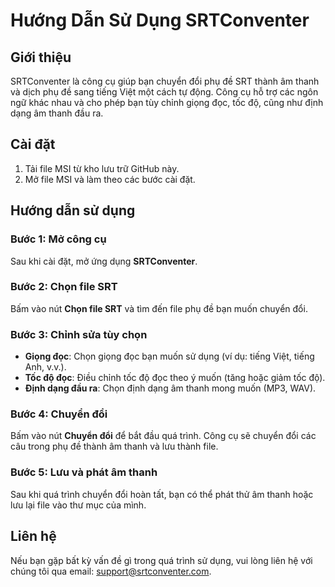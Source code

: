 # Hướng Dẫn Sử Dụng SRTConventer

## Giới thiệu
SRTConventer là công cụ giúp bạn chuyển đổi phụ đề SRT thành âm thanh và dịch phụ đề sang tiếng Việt một cách tự động. Công cụ hỗ trợ các ngôn ngữ khác nhau và cho phép bạn tùy chỉnh giọng đọc, tốc độ, cũng như định dạng âm thanh đầu ra.

## Cài đặt
1. Tải file MSI từ kho lưu trữ GitHub này.
2. Mở file MSI và làm theo các bước cài đặt.

## Hướng dẫn sử dụng
### Bước 1: Mở công cụ
Sau khi cài đặt, mở ứng dụng **SRTConventer**.

### Bước 2: Chọn file SRT
Bấm vào nút **Chọn file SRT** và tìm đến file phụ đề bạn muốn chuyển đổi.

### Bước 3: Chỉnh sửa tùy chọn
- **Giọng đọc**: Chọn giọng đọc bạn muốn sử dụng (ví dụ: tiếng Việt, tiếng Anh, v.v.).
- **Tốc độ đọc**: Điều chỉnh tốc độ đọc theo ý muốn (tăng hoặc giảm tốc độ).
- **Định dạng đầu ra**: Chọn định dạng âm thanh mong muốn (MP3, WAV).

### Bước 4: Chuyển đổi
Bấm vào nút **Chuyển đổi** để bắt đầu quá trình. Công cụ sẽ chuyển đổi các câu trong phụ đề thành âm thanh và lưu thành file.

### Bước 5: Lưu và phát âm thanh
Sau khi quá trình chuyển đổi hoàn tất, bạn có thể phát thử âm thanh hoặc lưu lại file vào thư mục của mình.

## Liên hệ
Nếu bạn gặp bất kỳ vấn đề gì trong quá trình sử dụng, vui lòng liên hệ với chúng tôi qua email: support@srtconventer.com.
